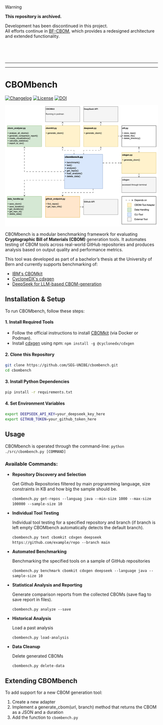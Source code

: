 > [!WARNING]  
> **This repository is archived.**  
>  
> Development has been discontinued in this project.  
> All efforts continue in [BF-CBOM](https://github.com/SEG-UNIBE/BF-CBOM), which provides a redesigned architecture and extended functionality.  

</br>
</br>
</br>

---

---

# CBOMbench
[![Changelog](https://img.shields.io/github/v/release/SEG-UNIBE/cbombench?include_prereleases)](https://github.com/SEG-UNIBE/cbombench/releases)
[![License](https://img.shields.io/badge/License-Apache_2.0-blue.svg)](https://github.com/SEG-UNIBE/cbombench/blob/main/LICENSE)
[![DOI](https://zenodo.org/badge/1019420739.svg)](https://doi.org/10.5281/zenodo.15878453)

![classdiagram](./docs/classdiag.png)

CBOMbench is a modular benchmarking framework for evaluating **Cryptographic Bill of Materials (CBOM)** generation tools. It automates testing of CBOM tools across real-world GitHub repositories and produces analysis based on output quality and performance metrics.

This tool was developed as part of a bachelor’s thesis at the University of Bern and currently supports benchmarking of:
- [IBM's CBOMkit](https://github.com/PQCA/cbomkit)
- [CycloneDX's cdxgen](https://github.com/CycloneDX/cdxgen)
- [DeepSeek for LLM-based CBOM-generation](https://www.deepseek.com/)

## Installation & Setup
To run CBOMbench, follow these steps:
#### 1. Install Required Tools
- Follow the official instructions to install [CBOMkit](https://github.com/PQCA/cbomkit) (via Docker or Podman).
- Install [cdxgen](https://github.com/CycloneDX/cdxgen) using npm: ```npm install -g @cyclonedx/cdxgen```

#### 2. Clone this Repository
```bash 
git clone https://github.com/SEG-UNIBE/cbombench.git
cd cbombench
```

#### 3. Install Python Dependencies
```bash
pip install -r requirements.txt 
```

#### 4. Set Environment Variables
```bash
export DEEPSEEK_API_KEY=your_deepseek_key_here
export GITHUB_TOKEN=your_github_token_here
```

## Usage
CBOMbench is operated through the command-line: 
```python ./src/cbombench.py [COMMAND]```

### Available Commands:
- **Repository Discovery and Selection**

    Get Github Repositories filtered by main programming language, size constraints in KB and how big the sample should be.

    ```cbombench.py get-repos --languag java --min-size 1000 --max-size 100000 --sample-size 10```
  
- **Individual Tool Testing**

    Individual tool testing for a specified repository and branch (if branch is left empty CBOMbench automatically detects the default branch).

    ```cbombench.py text cbomkit cdxgen deepseek https://github.com/example/repo --branch main```

- **Automated Benchmarking**

    Benchmarking the specified tools on a sample of GitHub repositories

    ```cbombench.py benchmark cbomkit cdxgen deepseek --language java --sample-size 10```

- **Statistical Analysis and Reporting**

    Generate comparison reports from the collected CBOMs (save flag to save report in files).

    ```cbombench.py analyze --save```

- **Historical Analysis**

    Load a past analysis

    ```cbombench.py load-analysis```

- **Data Cleanup**

    Delete generated CBOMs

    ```cbombench.py delete-data```

## Extending CBOMbench
To add support for a new CBOM generation tool:
1. Create a new adapter
2. Implement a generate_cbom(url, branch) method that returns the CBOM as a JSON and a duration
3. Add the function to ```cbombench.py```